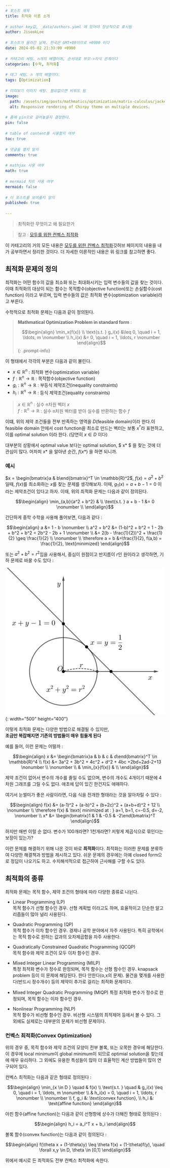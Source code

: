 ```yaml
---
# 포스트 제목
title: 최적화 이론 소개

# author key값, _data/authors.yaml 에 있어야 정상적으로 표시됨
author: JiseokLee

# 포스트가 올라간 날짜. 한국은 GMT+09이므로 +0900 이다
date: 2024-05-02 21:33:00 +0900 

# 카테고리 세팅. n개의 배열이며, 순서대로 부모->자식 관계이다
categories: [수학, 최적화]

# 태그 세팅. n 개의 배열이다.
tags: [Optimization]

# 미리보기 이미지 세팅. 필요없으면 비워도 됨
image:
  path: /assets/img/posts/mathmatics/optimization/matrix-calculus/jacket.png
  alt: Responsive rendering of Chirpy theme on multiple devices.

# 홈에 pin으로 걸어놓을지 결정한다.
pin: false

# table of content를 사용할지 여부
toc: true

# 댓글을 열지 말지
comments: true

# mathjax 사용 여부
math: true

# mermaid 차트 사용 여부
mermaid: false

# 이 포스트를 보여줄지 말지
published: true

---
```


> 최적화란 무엇이고 왜 필요한가

> 참고 : [모두를 위한 컨벡스 최적화](https://convex-optimization-for-all.github.io/)

이 카테고리의 거의 모든 내용은 [모두를 위한 컨벡스 최적화](https://convex-optimization-for-all.github.io/)깃허브 페이지의 내용을 내가 공부하면서 정리한 것이다. 더 자세한 이론적인 내용은 위 링크를 참고하면 좋다.


## 최적화 문제의 정의

최적화는 어떤 함수의 값을 최소화 또는 최대화시키는 입력 변수들의 값을 찾는 것이다. 이때 최적화의 대상이 되는 함수는 목적함수(objective function)또는 손실함수(cost function) 이라고 부르며, 입력 변수들의 값은 최적화 변수(optimization variable)라고 부른다.

수학적으로 최적화 문제는 다음과 같이 정의된다.


> **Mathmatical Optimization Problem in standard form** : 
> 
> $$\begin{align}
> \min_x{f(x)} \\
> \text{s.t. } g_i(x) &\leq 0, \quad i = 1, \ldots, m \nonumber \\
> h_i(x) &= 0, \quad i = 1, \ldots, r \nonumber
> \end{align}$$
{: .prompt-info}


이 형태에서 각각의 부분은 다음과 같이 불린다. 

- $x \in \mathbb{R}^n$ : 최적화 변수(optimization variable)
- $f : \mathbb{R}^n \rightarrow \mathbb{R}$ : 목적함수(objective function)
- $g_i : \mathbb{R}^n \rightarrow \mathbb{R}$ : 부등식 제약조건(inequality constraints)
- $h_i : \mathbb{R}^n \rightarrow \mathbb{R}$ : 등식 제약조건(equality constraints)
 

> $x \in \mathbb{R}^n$ : 실수 n차원 벡터 $x$  
> $f : \mathbb{R}^n \rightarrow \mathbb{R}$ : 실수 n차원 벡터를 받아 실수를 반환하는 함수 $f$

이떄, 위의 제약 조건들을 전부 만족하는 영역을 $D$(feasible domain)이라 한다.이 feasiblie domain 안에서 cost function을 최소로 만드는 벡터는 보통 $x^*$라 표현하고, 이를 optimal solution 이라 한다. (당연히 $x \in D$ 이다)

대부분의 상황에서 optimal value 보다는 optimal solution, $ x* $ 을 찾는 것에 더 관심이 많다. 어차피 $x*$ 을 알아낸 순간, $f(x*)$ 을 하면 되니까. 

### 예시

$x = \begin{bmatrix}a & b\end{bmatrix}^T \in \mathbb{R}^2$, $f(x) = a^2 + b^2$ 일때, $f(x)$를 최소화하는 $x$를 찾는 문제를 생각해보자. 이때, $g_1(x) = a + b - 1 = 0$ 이라는 제약조건이 있다고 하자. 이때, 위의 최적화 문제는 다음과 같이 정의된다.


$$\begin{align}
\min_{a,b}{a^2 + b^2} & \\
\text{s.t. } a + b - 1 &= 0 \nonumber \\
\end{align}$$

간단하게 중학 수학을 사용해 풀어보면, 다음과 같다 : 

$$\begin{align}
a &= 1 - b \nonumber \\ 
a^2 + b^2 &= (1-b)^2 + b^2 = 1 - 2b + b^2 + b^2 = 2b^2 - 2b + 1 \nonumber \\
&= 2(b - \frac{1}{2})^2 + \frac{1}{2} \geq \frac{1}{2} \\
\nonumber \\
\therefore a = b &=\frac{1}{2}, f(a,b) = \frac{1}{2}, \text{minimized}
\end{align}$$

또는 $a^2 + b^2 = r^2$임을 사용해서, 중심이 원점이고 반지름이 $r$인 원이라고 생각하면, 기하 문제로 바꿀 수도 있다 : 

![그래프](/assets/img/posts/mathmatics/optimization/matrix-calculus/graph.png){: width="500" height="400"}

이렇게 최적화 문제는 다양한 방법으로 해결될 수 있지만,  
**조금만 복잡해지면 기존의 방법들이 매우 힘들게 된다**

예를 들어, 이런 문제는 어떨까 : 

$$\begin{align}
x &= \begin{bmatrix}a & b & c & d\end{bmatrix}^T \in \mathbb{R}^4 \\
f(x) &= 3a^2 + 3b^2 + 4c^2 + d^2 + 4bc +2bd+2ad-2+13 \nonumber \\
\nonumber \\
& \min_{x}{f(x)} & \\
\end{align}$$

제약 조건이 없어서 변수의 개수를 줄일 수도 없으며, 변수의 개수도 4개이기 때문에 4차원 그래프를 그릴 수도 없다. 애초에 답이 있긴 한건지도 애매하다. 

여기서 눈썰미가 좋은 사람이라면, 다음 식을 전개한 형태라는 것을 알아차릴 수 있다 : 

$$\begin{align}
f(x) &= (a-1)^2 + (a-b)^2 + (b+2c)^2 + (a+b+d)^2 + 12 \\
\nonumber \\
\therefore f(x) & \text{ minimized at : } a=1, b=1, c=-0.5, d=-2,  \nonumber \\
x* &= \begin{bmatrix}1 & 1 & -0.5 & -2\end{bmatrix}^T
\end{align}$$

하지만 매번 이럴 순 없다. 변수가 100개라면? 1천개라면? 저렇게 제곱식으로 묶인다는 보장이 있는가?

이런 문제를 해결하기 위해 나온 것이 바로 **최적화**이다. 최적화는 이러한 문제를 분류하여 다양한 해결책과 방법을 제시하고 있다. 쉬운 문제의 경우에는 아예 closed form으로 정답이 나오기도 하고. 수치해석적으로 접근하여 근사해를 구할 수도 있다. 

## 최적화의 종류

최적화 문제는 목적 함수, 제약 조건의 형태에 따라 다양한 종류로 나뉜다.

- Linear Programming (LP)  
목적 함수가 선형 함수인 경우. 선형 계획법 이라고도 하며, 효율적이고 단순한 알고리즘들이 많아 널리 사용된다. 

- Quadratic Programming (QP)    
목적 함수가 이차 함수인 경우. 경제나 공학 분야에서 자주 사용된다. 특히 공학에서는 목적 함수로 원하는 값과의 오차제곱합을 자주 사용한다. 

- Quadratically Constrained Quadratic Programming (QCQP)  
목적 함수와 제약 조건이 모두 이차 함수인 경우.

- Mixed Integer Linear Programming (MILP)  
특정 최적화 변수가 정수로 한정되며, 목적 함수는 선형 함수인 경우. knapsack problem 등이 이 문제에 해당된다. 한다 안한다(o,x의 문제). 물건을 몇개를 사용한다(반드시 정수개수) 등의 제약이 추가로 걸리는 최적화 문제이다.  

- Mixed Integer Quadratic Programming (MIQP)
특정 최적화 변수가 정수로 한정되며, 목적 함수는 이차 함수인 경우.

- Nonlinear Programming (NLP)  
목적 함수가 비선형 함수인 경우. 비선형 시스템의 최적제어 등에서 볼 수 있다. 그 외에도 실제로는 대부분의 문제가 비선형 문제이다. 


### 컨벡스 최적화(Convex Optimization)
위의 경우 중, 목적 함수와 제약 조건의 모양이 전부 볼록, 또는 오목한 경우에 해당한다. 이 경우에 local minimum이 global minimum이 되므로 optimial solution을 찾는데에 매우 유리하다. 그 외에도 유용한 특성들이 많아 더 효율적인 계산 방법들이 많이 연구되어 있다.

컨벡스 최적화는 다음과 같은 형태로 정의된다 : 

$$\begin{align}
\min_{x \in D } \quad & f(x) \\
\text{s.t. } \quad & g_i(x) \leq 0, \quad i = 1, \ldots, m \nonumber \\
& h_i(x) = 0, \quad i = 1, \ldots, r \nonumber \\
\nonumber \\
f, g_i &: \text{convex function}, \\
h_i &: \text{affine function} 
\end{align}$$

아핀 함수(affine function)는 다음과 같이 선형항에 상수가 더해진 형태로 정의된다 :

$$\begin{align}
h_i = a_i^T x + b_i
\end{align}$$

볼록 함수(convex function)는 다음과 같이 정의된다 :

$$\begin{align}
f(\theta x + (1-\theta)y) \leq \theta f(x) + (1-\theta)f(y), \quad \forall x,y \in D, \theta \in [0,1]
\end{align}$$

위에서 예시로 든 최적화도 전부 컨벡스 최적화에 속한다.
